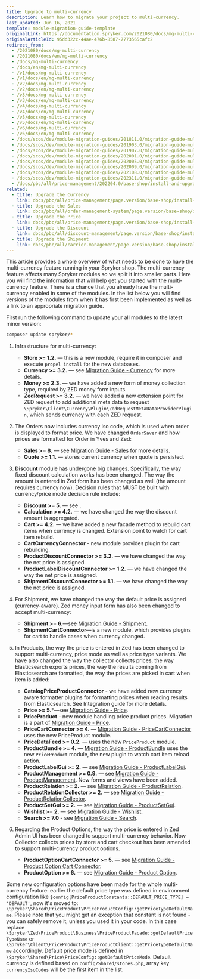 ```yaml
---
title: Upgrade to multi-currency
description: Learn how to migrate your project to multi-currency.
last_updated: Jun 16, 2021
template: module-migration-guide-template
originalLink: https://documentation.spryker.com/2021080/docs/mg-multi-currency
originalArticleId: 95dd322c-44ae-476b-8587-7773565cafc2
redirect_from:
  - /2021080/docs/mg-multi-currency
  - /2021080/docs/en/mg-multi-currency
  - /docs/mg-multi-currency
  - /docs/en/mg-multi-currency
  - /v1/docs/mg-multi-currency
  - /v1/docs/en/mg-multi-currency
  - /v2/docs/mg-multi-currency
  - /v2/docs/en/mg-multi-currency
  - /v3/docs/mg-multi-currency
  - /v3/docs/en/mg-multi-currency
  - /v4/docs/mg-multi-currency
  - /v4/docs/en/mg-multi-currency
  - /v5/docs/mg-multi-currency
  - /v5/docs/en/mg-multi-currency
  - /v6/docs/mg-multi-currency
  - /v6/docs/en/mg-multi-currency
  - /docs/scos/dev/module-migration-guides/201811.0/migration-guide-multi-currency.html
  - /docs/scos/dev/module-migration-guides/201903.0/migration-guide-multi-currency.html
  - /docs/scos/dev/module-migration-guides/201907.0/migration-guide-multi-currency.html
  - /docs/scos/dev/module-migration-guides/202001.0/migration-guide-multi-currency.html
  - /docs/scos/dev/module-migration-guides/202005.0/migration-guide-multi-currency.html
  - /docs/scos/dev/module-migration-guides/202009.0/migration-guide-multi-currency.html
  - /docs/scos/dev/module-migration-guides/202108.0/migration-guide-multi-currency.html
  - /docs/scos/dev/module-migration-guides/202311.0/migration-guide-multi-currency.html  
  - /docs/pbc/all/price-management/202204.0/base-shop/install-and-upgrade/upgrade-modules/upgrade-to-multi-currency.html
related:
  - title: Upgrade the Currency
    link: docs/pbc/all/price-management/page.version/base-shop/install-and-upgrade/upgrade-modules/upgrade-the-currency-module.html
  - title: Upgrade the Sales
    link: docs/pbc/all/order-management-system/page.version/base-shop/install-and-upgrade/upgrade-modules/upgrade-the-sales-module.html
  - title: Upgrade the Price
    link: docs/pbc/all/price-management/page.version/base-shop/install-and-upgrade/upgrade-modules/upgrade-the-price-module.html
  - title: Upgrade the Discount
    link: docs/pbc/all/discount-management/page.version/base-shop/install-and-upgrade/upgrade-the-discount-module.html
  - title: Upgrade the Shipment
    link: docs/pbc/all/carrier-management/page.version/base-shop/install-and-upgrade/upgrade-modules/upgrade-the-shipment-module.html
---
```


This article provides a whole overview of what needs to be done to have the multi-currency feature running in your Spryker shop. The multi-currency feature affects many Spryker modules so we split it into smaller parts. Here you will find the information that will help get you started with the multi-currency feature.
There is a chance that you already have the multi-currency enabled in some of the modules. In the list below you will find versions of the modules from when it has first been implemented as well as a link to an appropriate migration guide.

First run the following command to update your all modules to the latest minor version:

```bash
composer update spryker/*
```

1. Infrastructure for multi-currency:

   * **Store >= 1.2.** — this is a new module, require it in composer and execute `propel install` for the new databases.
   * **Currency >= 3.2.** — see [Migration Guide - Currency](/docs/pbc/all/price-management/{{site.version}}/base-shop/install-and-upgrade/upgrade-modules/upgrade-the-currency-module.html) for more details.
   * **Money >= 2.3.** — we have added a new form of money collection type, required by ZED money form inputs.
   * **ZedRequest >= 3.2.** — we have added a new extension point for ZED request to add additional meta data to request `\Spryker\Client\Currency\Plugin\ZedRequestMetaDataProviderPlugin`, which sends currency with each ZED request.

2. The Orders now includes currency iso code, which is used when order is displayed to format price. We have changed `OrderSaver` and how prices are formatted for Order in Yves and Zed:

   * **Sales >= 8.** — see [Migration Guide - Sales](/docs/pbc/all/order-management-system/{{page.version}}/base-shop/install-and-upgrade/upgrade-modules/upgrade-the-sales-module.html) for more details.
   * **Quote >= 1.1.** — stores current currency when quote is persisted.

3. **Discount** module has undergone big changes. Specifically, the way fixed discount calculation works has been changed. The way the amount is entered in Zed form has been changed as well (the amount requires currency now). Decision rules that MUST be built with currency/price mode decision rule include:

   * **Discount >= 5.** — see .
   * **Calculation >= 4.2.** — we have changed the way the discount amount is aggregated.
   * **Cart >= 4.2.** — we have added a new facade method to rebuild cart items when currency is changed. Extension point to watch for cart item rebuild.
   * **CartCurrencyConnector** - new module provides plugin for cart rebuilding. <!-- See [Currency configuration](/docs/pbc/all/price-management/{{site.version}}/base-shop/extend-and-customize/multiple-currencies-per-store-configuration.html) for more details.-->
   * **ProductDiscountConnector >= 3.2.** — we have changed the way the net price is assigned.
   * **ProductLabelDiscountConnector >= 1.2.** — we have changed the way the net price is assigned.
   * **ShipmentDiscountConnector >= 1.1.** — we have changed the way the net price is assigned.

4. For Shipment, we have changed the way the default price is assigned (currency-aware). Zed money input form has also been changed to accept multi-currency:

   * **Shipment >= 6.**—see [Migration Guide - Shipment](/docs/pbc/all/carrier-management/{{site.version}}/base-shop/install-and-upgrade/upgrade-modules/upgrade-the-shipment-module.html).
   * **ShipmentCartConnector**—is a new module, which provides plugins for cart to handle cases when currency changed. <!-- add a link See Integration guide for more details.-->

5. In Products, the way the price is entered in Zed has been changed to support multi-currency, price mode as well as price type variants. We have also changed the way the collector collects prices, the way Elasticsearch exports prices, the way the results coming from Elasticsearch are formatted, the way the prices are picked in cart when item is added:

   * **CatalogPriceProductConnector** - we have added new currency aware formatter plugins for formatting prices when reading results from Elasticsearch. See Integration guide for more details.
   * **Price >= 5.***—see [Migration Guide - Price](/docs/pbc/all/price-management/{{site.version}}/base-shop/install-and-upgrade/upgrade-modules/upgrade-the-price-module.html).
   * **PriceProduct** - new module handling price product prices. Migration is a part of [Migration Guide - Price](/docs/pbc/all/price-management/{{site.version}}/base-shop/install-and-upgrade/upgrade-modules/upgrade-the-price-module.html).
   * **PriceCartConnector >= 4.** — [Migration Guide - PriceCartConnector](/docs/pbc/all/price-management/{{site.version}}/base-shop/install-and-upgrade/upgrade-modules/upgrade-the-pricecartconnector-module.html) uses the new PriceProduct module.
   * **PriceDataFeed >= 0.2.** — uses the new `PriceProduct` module.
   * **ProductBundle >= 4.** — [Migration Guide - ProductBundle](/docs/scos/dev/module-migration-guides/migration-guide-productbundle.html) uses the new `PriceProduct` module, the new plugin to watch cart item reload action.
   * **ProductLabelGui >= 2.** — see [Migration Guide - ProductLabelGui](/docs/scos/dev/module-migration-guides/migration-guide-productlabelgui.html).
   * **ProductManagement >= 0.9.** — see [Migration Guide - ProductManagement](/docs/scos/dev/module-migration-guides/migration-guide-productmanagement.html). New forms and views have been added.
   * **ProductRelation >= 2.** — see [Migration Guide - ProductRelation](/docs/pbc/all/product-relationship-management/{{page.version}}/install-and-upgrade/upgrade-the-productrelation-module.html).
   * **ProductRelationCollector >= 2.** — see [Migration Guide - ProductRelationCollector](/docs/pbc/all/product-relationship-management/{{page.version}}/install-and-upgrade/upgrade-the-productrelationcollector-module.html).
   * **ProductSetGui >= 2.** — see [Migration Guide - ProductSetGui](/docs/scos/dev/module-migration-guides/migration-guide-productsetgui.html).
   * **Wishlist >= 2.** — see [Migration Guide - Wishlist](/docs/pbc/all/shopping-list-and-wishlist/{{site.version}}/base-shop/install-and-upgrade/upgrade-modules/upgrade-the-wishlist-module.html).
   * **Search >= 7.0** - see [Migration Guide - Search](/docs/pbc/all/search/{{site.version}}/base-shop/install-and-upgrade/upgrade-modules/upgrade-the-search–module.html).

6. Regarding the Product Options, the way the price is entered in Zed Admin UI has been changed to support multi-currency behavior. Now Collector collects prices by store and cart checkout has been amended to support multi-currency product options.

   * **ProductOptionCartConnector >= 5.** — see [Migration Guide - Product Option Cart Connector](/docs/pbc/all/product-information-management/{{page.version}}/base-shop/install-and-upgrade/upgrade-modules/upgrade-the-productoptioncartconnector-module.html).
   * **ProductOption >= 6.** — see [Migration Guide - Product Option](/docs/pbc/all/product-information-management/{{page.version}}/base-shop/install-and-upgrade/upgrade-modules/upgrade-the-productoption-module.html).

Some new configuration options have been made for the whole multi-currency feature: earlier the default price type was defined in environment configuration like `$config[PriceProductConstants::DEFAULT_PRICE_TYPE] = 'DEFAULT'`, now it's moved to: `\Spryker\Shared\PriceProduct\PriceProductConfig::getPriceTypeDefaultName`. Please note that you might get an exception that constant is not found - you can safely remove it, unless you used it in your code. In this case replace `\Spryker\Zed\PriceProduct\Business\PriceProductFacade::getDefaultPriceTypeName` or `\Spryker\Client\PriceProduct\PriceProductClient::getPriceTypeDefaultName` accordingly. Default price mode is defined in `\Spryker\Shared\Price\PriceConfig::getDefaultPriceMode`. Default currency is defined based on `config/Shared/stores.php`, array key `currencyIsoCodes` will be the first item in the list.
